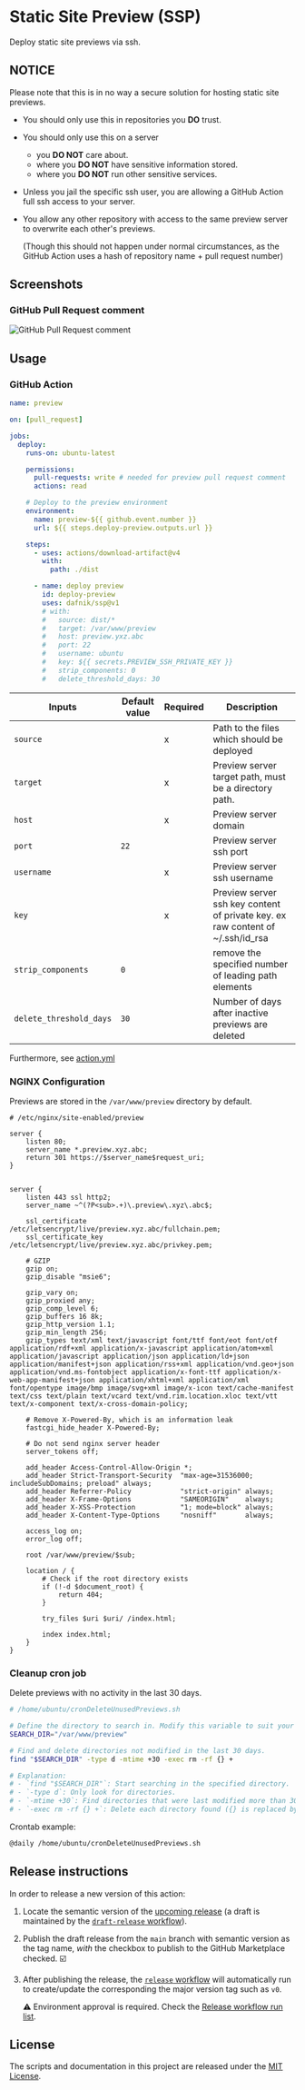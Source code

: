 # Static Site Preview (SSP)

Deploy static site previews via ssh.

## NOTICE

Please note that this is in no way a secure solution for hosting static site previews.

- You should only use this in repositories you **DO** trust.
- You should only use this on a server
  - you **DO NOT** care about.
  - where you **DO NOT** have sensitive information stored.
  - where you **DO NOT** run other sensitive services.
- Unless you jail the specific ssh user, you are allowing a GitHub Action full ssh access to your server.
- You allow any other repository with access to the same preview server to overwrite each other's previews.

  (Though this should not happen under normal circumstances, as the GitHub Action uses a hash of repository name + pull request number)

## Screenshots

### GitHub Pull Request comment

![GitHub Pull Request comment][github-pull-request-comment-screenshot]

## Usage

### GitHub Action

```yml
name: preview

on: [pull_request]

jobs:
  deploy:
    runs-on: ubuntu-latest

    permissions:
      pull-requests: write # needed for preview pull request comment
      actions: read

    # Deploy to the preview environment
    environment:
      name: preview-${{ github.event.number }}
      url: ${{ steps.deploy-preview.outputs.url }}

    steps:
      - uses: actions/download-artifact@v4
        with:
          path: ./dist

      - name: deploy preview
        id: deploy-preview
        uses: dafnik/ssp@v1
        # with:
        #   source: dist/*
        #   target: /var/www/preview
        #   host: preview.yxz.abc
        #   port: 22
        #   username: ubuntu
        #   key: ${{ secrets.PREVIEW_SSH_PRIVATE_KEY }}
        #   strip_components: 0
        #   delete_threshold_days: 30
```

| Inputs                  | Default value | Required | Description                                                                    |
| ----------------------- | ------------- | -------- | ------------------------------------------------------------------------------ |
| `source`                |               | x        | Path to the files which should be deployed                                     |
| `target`                |               | x        | Preview server target path, must be a directory path.                          |
| `host`                  |               | x        | Preview server domain                                                          |
| `port`                  | `22`          |          | Preview server ssh port                                                        |
| `username`              |               | x        | Preview server ssh username                                                    |
| `key`                   |               | x        | Preview server ssh key content of private key. ex raw content of ~/.ssh/id_rsa |
| `strip_components`      | `0`           |          | remove the specified number of leading path elements                           |
| `delete_threshold_days` | `30`          |          | Number of days after inactive previews are deleted                             |

Furthermore, see [action.yml](action.yml)

### NGINX Configuration

Previews are stored in the `/var/www/preview` directory by default.

```
# /etc/nginx/site-enabled/preview

server {
    listen 80;
    server_name *.preview.xyz.abc;
    return 301 https://$server_name$request_uri;
}


server {
    listen 443 ssl http2;
    server_name ~^(?P<sub>.+)\.preview\.xyz\.abc$;

    ssl_certificate /etc/letsencrypt/live/preview.xyz.abc/fullchain.pem;
    ssl_certificate_key /etc/letsencrypt/live/preview.xyz.abc/privkey.pem;

    # GZIP
    gzip on;
    gzip_disable "msie6";

    gzip_vary on;
    gzip_proxied any;
    gzip_comp_level 6;
    gzip_buffers 16 8k;
    gzip_http_version 1.1;
    gzip_min_length 256;
    gzip_types text/xml text/javascript font/ttf font/eot font/otf application/rdf+xml application/x-javascript application/atom+xml application/javascript application/json application/ld+json application/manifest+json application/rss+xml application/vnd.geo+json application/vnd.ms-fontobject application/x-font-ttf application/x-web-app-manifest+json application/xhtml+xml application/xml font/opentype image/bmp image/svg+xml image/x-icon text/cache-manifest text/css text/plain text/vcard text/vnd.rim.location.xloc text/vtt text/x-component text/x-cross-domain-policy;

    # Remove X-Powered-By, which is an information leak
    fastcgi_hide_header X-Powered-By;

    # Do not send nginx server header
    server_tokens off;

    add_header Access-Control-Allow-Origin *;
    add_header Strict-Transport-Security  "max-age=31536000; includeSubDomains; preload" always;
    add_header Referrer-Policy            "strict-origin" always;
    add_header X-Frame-Options            "SAMEORIGIN"    always;
    add_header X-XSS-Protection           "1; mode=block" always;
    add_header X-Content-Type-Options     "nosniff"       always;

    access_log on;
    error_log off;

    root /var/www/preview/$sub;

    location / {
        # Check if the root directory exists
        if (!-d $document_root) {
            return 404;
        }

        try_files $uri $uri/ /index.html;

        index index.html;
    }
}
```

### Cleanup cron job

Delete previews with no activity in the last 30 days.

```bash
# /home/ubuntu/cronDeleteUnusedPreviews.sh

# Define the directory to search in. Modify this variable to suit your needs.
SEARCH_DIR="/var/www/preview"

# Find and delete directories not modified in the last 30 days.
find "$SEARCH_DIR" -type d -mtime +30 -exec rm -rf {} +

# Explanation:
# - `find "$SEARCH_DIR"`: Start searching in the specified directory.
# - `-type d`: Only look for directories.
# - `-mtime +30`: Find directories that were last modified more than 30 days ago.
# - `-exec rm -rf {} +`: Delete each directory found ({} is replaced by the found directory name).
```

Crontab example:

```bash
@daily /home/ubuntu/cronDeleteUnusedPreviews.sh
```

## Release instructions

In order to release a new version of this action:

1. Locate the semantic version of the [upcoming release][release-list] (a draft is maintained by the [`draft-release` workflow][draft-release]).

2. Publish the draft release from the `main` branch with semantic version as the tag name, _with_ the checkbox to publish to the GitHub Marketplace checked. :ballot_box_with_check:

3. After publishing the release, the [`release` workflow][release] will automatically run to create/update the corresponding the major version tag such as `v0`.

   ⚠️ Environment approval is required. Check the [Release workflow run list][release-workflow-runs].

## License

The scripts and documentation in this project are released under the [MIT License](LICENSE).

<!-- references -->

[release-list]: https://github.com/dafnik/ssp/releases
[draft-release]: .github/workflows/draft-release.yml
[release]: .github/workflows/release.yml
[release-workflow-runs]: https://github.com/dafnik/ssp/actions/workflows/release.yml
[github-pull-request-comment-screenshot]: .github/ssp/pr-comment-screenshot.png
